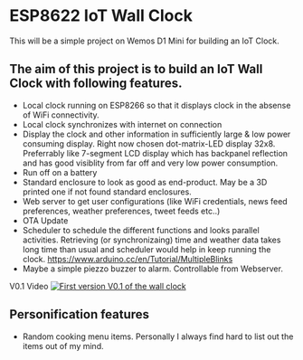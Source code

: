 # ESP8622 IoT Wall Clock
This will be a simple project on Wemos D1 Mini for building an IoT Clock.

## The aim of this project is to build an IoT Wall Clock with following features.
- Local clock running on ESP8266 so that it displays clock in the absense of WiFi connectivity.
- Local clock synchronizes with internet on connection
- Display the clock and other information in sufficiently large & low power consuming display.  Right now chosen dot-matrix-LED display 32x8.  Preferrably like 7-segment LCD display which has backpanel reflection and has good visiblity from far off and very low power consumption.
- Run off on a battery
- Standard enclosure to look as good as end-product.  May be a 3D printed one if not found standard enclosures.
- Web server to get user configurations (like WiFi credentials, news feed preferences, weather preferences, tweet feeds etc..)
- OTA Update
- Scheduler to schedule the different functions and looks parallel activities.  Retrieving (or synchronizaing) time and weather data takes long time than usual and scheduler would help in keep running the clock.  https://www.arduino.cc/en/Tutorial/MultipleBlinks
- Maybe a simple piezzo buzzer to alarm.  Controllable from Webserver.  

V0.1 Video 
[![First version V0.1 of the wall clock](http://img.youtube.com/vi/pELyMVJ7KlI/0.jpg)](https://www.youtube.com/watch?v=pELyMVJ7KlI)

## Personification features
- Random cooking menu items.  Personally I always find hard to list out the items out of my mind.
